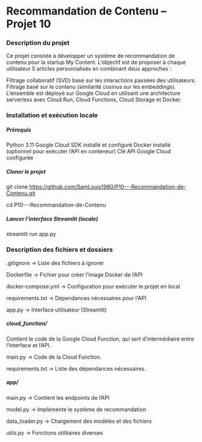 # Recommandation de Contenu – Projet 10

### Description du projet
Ce projet consiste à développer un système de recommandation de contenu pour la startup My Content. L’objectif est de proposer à chaque utilisateur 5 articles personnalisés en combinant deux approches :

Filtrage collaboratif (SVD) basé sur les interactions passées des utilisateurs.
Filtrage basé sur le contenu (similarité cosinus sur les embeddings).
L’ensemble est déployé sur Google Cloud en utilisant une architecture serverless avec Cloud Run, Cloud Functions, Cloud Storage et Docker.

### Installation et exécution locale

##### Prérequis
Python 3.11
Google Cloud SDK installé et configuré
Docker installé (optionnel pour exécuter l’API en conteneur)
Clé API Google Cloud configurée

##### Cloner le projet
git clone https://github.com/SamLouis1980/P10---Recommandation-de-Contenu.git

cd P10---Recommandation-de-Contenu

##### Lancer l’interface Streamlit (locale)
streamlit run app.py

### Description des fichiers et dossiers

.gitignore → Liste des fichiers à ignorer

Dockerfile → Fichier pour créer l’image Docker de l’API

docker-compose.yml → Configuration pour exécuter le projet en local

requirements.txt → Dépendances nécessaires pour l'API

app.py → Interface utilisateur (Streamlit)

##### cloud_function/
Contient le code de la Google Cloud Function, qui sert d’intermédiaire entre l’interface et l’API.

main.py → Code de la Cloud Function.

requirements.txt → Liste des dépendances nécessaires.

##### app/
main.py → Contient les endpoints de l’API

model.py → Implémente le système de recommandation

data_loader.py → Chargement des modèles et des fichiers

utils.py → Fonctions utilitaires diverses

